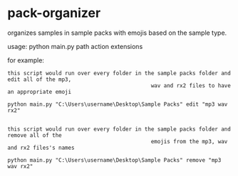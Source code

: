 # pack-organizer
organizes samples in sample packs with emojis based on the sample type.

usage:
    python main.py path action extensions

for example:

    this script would run over every folder in the sample packs folder and edit all of the mp3, 
                                                 wav and rx2 files to have an appropriate emoji
                                                 
    python main.py "C:\Users\username\Desktop\Sample Packs" edit "mp3 wav rx2"


    this script would run over every folder in the sample packs folder and remove all of the
                                                 emojis from the mp3, wav and rx2 files's names

    python main.py "C:\Users\username\Desktop\Sample Packs" remove "mp3 wav rx2"